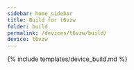 ```yaml
---
sidebar: home_sidebar
title: Build for t6vzw
folder: build
permalink: /devices/t6vzw/build/
device: t6vzw
---
```

{% include templates/device_build.md %}
